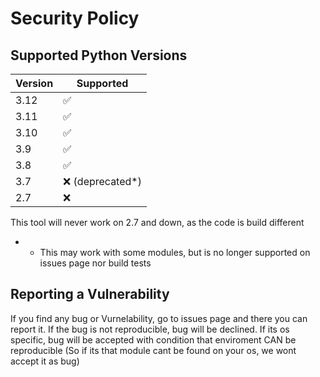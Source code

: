 # Security Policy

## Supported Python Versions

| Version | Supported          |
| ------- | ------------------ |
| 3.12    | :white_check_mark: |
| 3.11    | :white_check_mark: |
| 3.10    | :white_check_mark: |
| 3.9     | :white_check_mark: |
| 3.8     | :white_check_mark: |
| 3.7     | :x: (deprecated*)  |
| 2.7     | :x:                |

This tool will never work on 2.7 and down, as the code is build different

* - This may work with some modules, but is no longer supported on issues page nor build tests

## Reporting a Vulnerability

If you find any bug or Vurnelability, go to issues page and there you can report it.
If the bug is not reproducible, bug will be declined.
If its os specific, bug will be accepted with condition that enviroment CAN be reproducible (So if its that module cant be found on your os, we wont accept it as bug)
